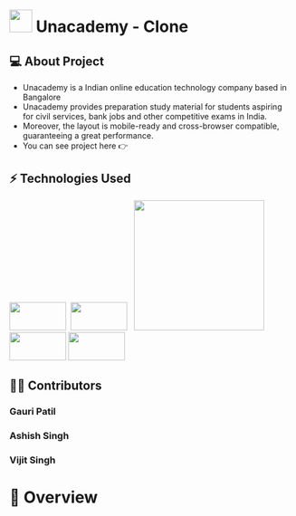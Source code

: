 # <img src = "https://cdn-images-1.medium.com/max/1200/1*LdFNhpOe7uIn-bHK9VUinA.jpeg" height= "40px"> Unacademy - Clone



## 💻 About Project
- Unacademy is a Indian online education technology company based in Bangalore<br/>
- Unacademy provides preparation study material for students aspiring for civil services, bank jobs and other competitive exams in India.<br/>
- Moreover, the layout is mobile-ready and cross-browser compatible, guaranteeing a great performance. 
- You can see project here :point_right: 


## ⚡ Technologies Used  

<img src = "https://www.datocms-assets.com/14946/1638186862-reactjs.png?auto=format" height= "50px" width="100px"> &nbsp;<img src = "https://i.pinimg.com/originals/71/f0/a4/71f0a4c41735f951f9823725ee42cf8a.png" height= "50px" width="100px"> &nbsp; <img src="https://img.shields.io/badge/-JavaScript-eed718?style=flat&logo=javascript&logoColor=ffffff" heheight= "50px" width="230px"> &nbsp; <img src = "https://img.shields.io/badge/-HTML5-E34F26?style=flat&logo=html5&logoColor=white" height= "50px" width="100px"> <img src = "https://img.shields.io/badge/-CSS3-1572B6?style=flat&logo=css3&logoColor=white" height= "50px" width="100px">


## 👨‍💻 Contributors
###  Gauri Patil 
###  Ashish Singh
###  Vijit Singh

# 💎 Overview
